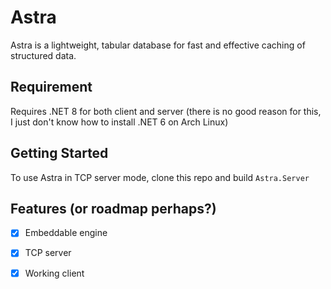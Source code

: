 # Astra

Astra is a lightweight, tabular database for fast and effective caching of structured data.

## Requirement

Requires .NET 8 for both client and server (there is no good reason for this, I just don't know how to install .NET 6 on Arch Linux)

## Getting Started

To use Astra in TCP server mode, clone this repo and build `Astra.Server` 

## Features (or roadmap perhaps?)

- [x] Embeddable engine
- [x] TCP server
- [x] Working client


